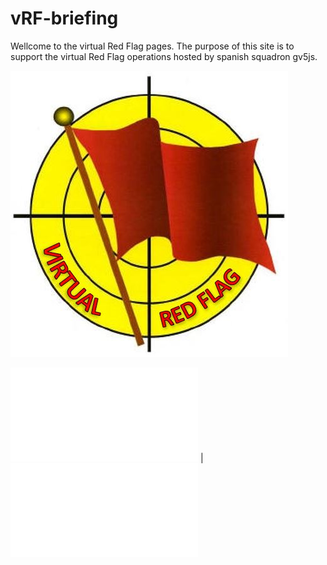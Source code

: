 # vRF-briefing
Wellcome to the virtual Red Flag pages. The purpose of this site is to support the virtual Red Flag operations hosted by spanish squadron gv5js.

![](/Images/LogovRF.JPG)

![vRF Spins](/vRF-briefing/docs/spins.md) | ![vRF Local Procedures](/vRF-briefing/docs/LocalProcedures.md)

